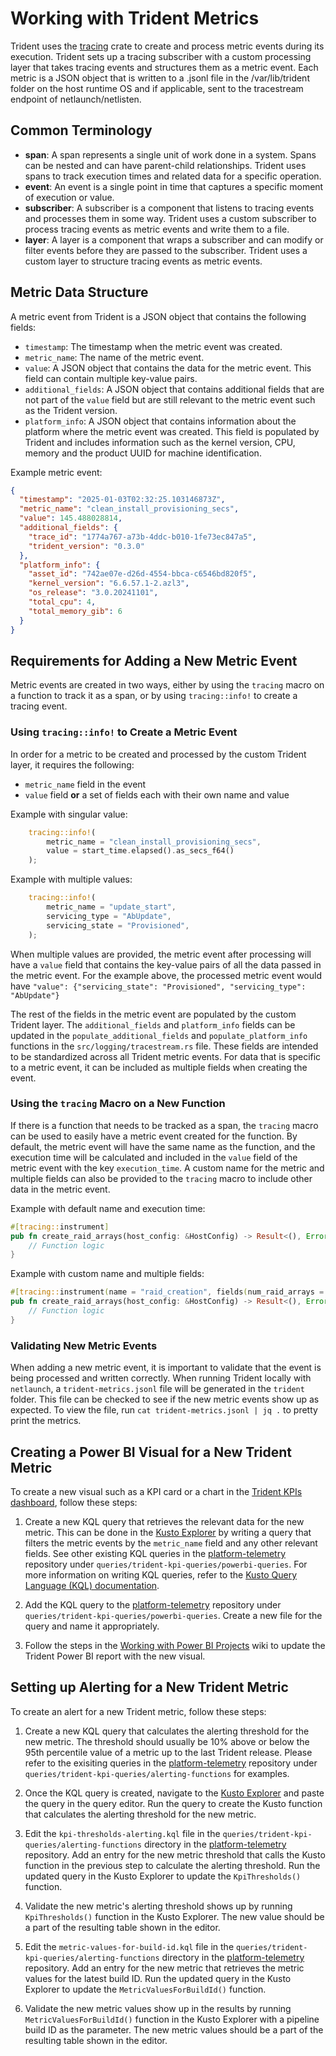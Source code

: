 # Working with Trident Metrics

Trident uses the [tracing](https://crates.io/crates/tracing) crate to create and
process metric events during its execution. Trident sets up a tracing subscriber
with a custom processing layer that takes tracing events and structures them as
a metric event. Each metric is a JSON object that is written to a .jsonl file in
the /var/lib/trident folder on the host runtime OS and if applicable, sent to
the tracestream endpoint of netlaunch/netlisten.

## Common Terminology

- **span**: A span represents a single unit of work done in a system. Spans can
  be nested and can have parent-child relationships. Trident uses spans to track
  execution times and related data for a specific operation. 
- **event**: An event is a single point in time that captures a specific moment
  of execution or value.
- **subscriber**: A subscriber is a component that listens to tracing events and
  processes them in some way. Trident uses a custom subscriber to process
  tracing events as metric events and write them to a file. 
- **layer**: A layer is a component that wraps a subscriber and can modify or
  filter events before they are passed to the subscriber. Trident uses a custom
  layer to structure tracing events as metric events.

## Metric Data Structure

A metric event from Trident is a JSON object that contains the following fields:
- `timestamp`: The timestamp when the metric event was created.
- `metric_name`: The name of the metric event.
- `value`: A JSON object that contains the data for the metric event. This field
  can contain multiple key-value pairs.
- `additional_fields`: A JSON object that contains additional fields that are
  not part of the `value` field but are still relevant to the metric event such
  as the Trident version.
- `platform_info`: A JSON object that contains information about the platform
  where the metric event was created. This field is populated by Trident and
  includes information such as the kernel version, CPU, memory and the product
  UUID for machine identification.

Example metric event:
```json
{
  "timestamp": "2025-01-03T02:32:25.103146873Z",
  "metric_name": "clean_install_provisioning_secs",
  "value": 145.488028814,
  "additional_fields": {
    "trace_id": "1774a767-a73b-4ddc-b010-1fe73ec847a5",
    "trident_version": "0.3.0"
  },
  "platform_info": {
    "asset_id": "742ae07e-d26d-4554-bbca-c6546bd820f5",
    "kernel_version": "6.6.57.1-2.azl3",
    "os_release": "3.0.20241101",
    "total_cpu": 4,
    "total_memory_gib": 6
  }
}
```

## Requirements for Adding a New Metric Event

Metric events are created in two ways, either by using the `tracing` macro on a
function to track it as a span, or by using `tracing::info!` to create a tracing
event.

### Using `tracing::info!` to Create a Metric Event

In order for a metric to be created and processed by the custom Trident layer,
it requires the following:
- `metric_name` field in the event
- `value` field **or** a set of fields each with their own name and value

Example with singular value: 
```rust
    tracing::info!(
        metric_name = "clean_install_provisioning_secs",
        value = start_time.elapsed().as_secs_f64()
    );
```

Example with multiple values:
```rust
    tracing::info!(
        metric_name = "update_start",
        servicing_type = "AbUpdate",
        servicing_state = "Provisioned",
    );
```

When multiple values are provided, the metric event after processing will have a
`value` field that contains the key-value pairs of all the data passed in the
metric event. For the example above, the processed metric event would have
`"value": {"servicing_state": "Provisioned", "servicing_type": "AbUpdate"}`

The rest of the fields in the metric event are populated by the custom Trident
layer. The `additional_fields` and `platform_info` fields can be updated in the
`populate_additional_fields` and `populate_platform_info` functions in the
`src/logging/tracestream.rs` file. These fields are intended to be standardized
across all Trident metric events. For data that is specific to a metric event,
it can be included as multiple fields when creating the event.

### Using the `tracing` Macro on a New Function

If there is a function that needs to be tracked as a span, the `tracing` macro
can be used to easily have a metric event created for the function. By default,
the metric event will have the same name as the function, and the execution time
will be calculated and included in the `value` field of the metric event with
the key `execution_time`. A custom name for the metric and multiple fields can
also be provided to the `tracing` macro to include other data in the metric
event.

Example with default name and execution time:
```rust
#[tracing::instrument]
pub fn create_raid_arrays(host_config: &HostConfig) -> Result<(), Error> {
    // Function logic
}
```

Example with custom name and multiple fields:
```rust
#[tracing::instrument(name = "raid_creation", fields(num_raid_arrays = host_config.storage.raid.software.len()), skip_all)]
pub fn create_raid_arrays(host_config: &HostConfig) -> Result<(), Error> {
    // Function logic
}
```

### Validating New Metric Events

When adding a new metric event, it is important to validate that the event is
being processed and written correctly. When running Trident locally with
`netlaunch`, a `trident-metrics.jsonl` file will be generated in the `trident`
folder. This file can be checked to see if the new metric events show up as
expected. To view the file, run `cat trident-metrics.jsonl | jq .` to pretty
print the metrics.

## Creating a Power BI Visual for a New Trident Metric

To create a new visual such as a KPI card or a chart in the [Trident KPIs
dashboard](https://msit.powerbi.com/groups/29ed1366-c344-4687-9cee-ef260793813e/reports/e5890d54-19ef-462c-8840-26023b903764/a1c9dd83146b8d8c4ebc?experience=power-bi),
follow these steps:

1. Create a new KQL query that retrieves the relevant data for the new metric.
   This can be done in the [Kusto
   Explorer](https://dataexplorer.azure.com/clusters/bmpperformance.eastus/databases/trident)
   by writing a query that filters the metric events by the `metric_name` field
   and any other relevant fields. See other existing KQL queries in the
   [platform-telemetry](https://dev.azure.com/mariner-org/ECF/_git/platform-telemetry)
   repository under `queries/trident-kpi-queries/powerbi-queries`. For more
   information on writing KQL queries, refer to the [Kusto Query Language (KQL)
   documentation](https://docs.microsoft.com/en-us/azure/data-explorer/kusto/query/).

2. Add the KQL query to the
   [platform-telemetry](https://dev.azure.com/mariner-org/ECF/_git/platform-telemetry)
   repository under `queries/trident-kpi-queries/powerbi-queries`. Create a new
   file for the query and name it appropriately.

3. Follow the steps in the [Working with Power BI
   Projects](https://dev.azure.com/mariner-org/ECF/_wiki/wikis/MarinerHCI.wiki/4438/Working-with-PowerBI-Projects)
   wiki to update the Trident Power BI report with the new visual.

## Setting up Alerting for a New Trident Metric

To create an alert for a new Trident metric, follow these steps:

1. Create a new KQL query that calculates the alerting threshold for the new
   metric. The threshold should usually be 10% above or below the 95th
   percentile value of a metric up to the last Trident release. Please refer to
   the exisiting queries in the
   [platform-telemetry](https://dev.azure.com/mariner-org/ECF/_git/platform-telemetry)
   repository under `queries/trident-kpi-queries/alerting-functions` for
   examples.

2. Once the KQL query is created, navigate to the [Kusto
   Explorer](https://dataexplorer.azure.com/clusters/bmpperformance.eastus/databases/trident)
   and paste the query in the query editor. Run the query to create the Kusto
   function that calculates the alerting threshold for the new metric.

3. Edit the `kpi-thresholds-alerting.kql` file in the
   `queries/trident-kpi-queries/alerting-functions` directory in the
   [platform-telemetry](https://dev.azure.com/mariner-org/ECF/_git/platform-telemetry)
   repository. Add an entry for the new metric threshold that calls the Kusto
   function in the previous step to calculate the alerting threshold. Run the
   updated query in the Kusto Explorer to update the `KpiThresholds()` function.

4. Validate the new metric's alerting threshold shows up by running
   `KpiThresholds()` function in the Kusto Explorer. The new value should be a
   part of the resulting table shown in the editor.

5. Edit the `metric-values-for-build-id.kql` file in the
   `queries/trident-kpi-queries/alerting-functions` directory in the
   [platform-telemetry](https://dev.azure.com/mariner-org/ECF/_git/platform-telemetry)
   repository. Add an entry for the new metric that retrieves the metric values
   for the latest build ID. Run the updated query in the Kusto Explorer to
   update the `MetricValuesForBuildId()` function.

6. Validate the new metric values show up in the results by running
   `MetricValuesForBuildId()` function in the Kusto Explorer with a pipeline
   build ID as the parameter. The new metric values should be a part of the
   resulting table shown in the editor.